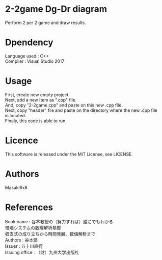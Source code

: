 # 2-2game Dg-Dr diagram
Perform 2 per 2 game and draw results.
# Dpendency
Language used : C++<br>
Compiler : Visual Studio 2017<br>
# Usage
First, create new empty project.<br>
Next, add a new Item as ".cpp" file.<br>
And, copy "2-2game.cpp" and paste on this new .cpp file.<br>
Next, copy "header" file and paste on the directory where the new .cpp file is located.<br>
Finaly, this code is able to run.<br>
# Licence
This software is released under the MIT License, see LICENSE.<br>
# Authors
MasakiRx8<br>
# References
Book name : 谷本教授の（努力すれば）誰にでもわかる<br>
環境システムの数理解析基礎<br>
収支式の成り立ちから時間発展、数値解析まで<br>
Authors : 谷本潤<br>
Issuer : 五十川直行<br>
Issuing office : （財）九州大学出版社
